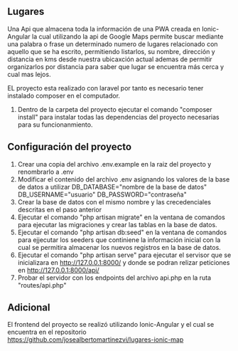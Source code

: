 ## Lugares

Una Api que almacena toda la información de una PWA creada en Ionic-Angular la cual utilizando la api de Google Maps permite buscar mediante una palabra o frase un determinado numero de lugares relacionado con aquello que se ha escrito, permitiendo listarlos, su nombre, dirección y distancia en kms desde nuestra ubicaxción actual ademas de permitir organizarlos por distancia para saber que lugar se encuentra más cerca y cual mas lejos.

EL proyecto esta realizado con laravel por tanto es necesario tener instalado composer en el computador.

1. Dentro de la carpeta del proyecto ejecutar el comando "composer install" para instalar todas las dependencias del proyecto necesarias para su funcionanmiento.

## Configuración del proyecto

1. Crear una copia del archivo .env.example en la raiz del proyecto y renombrarlo a .env
2. Modificar el contenido del archivo .env asignando los valores de la base de datos a utilizar 
	DB_DATABASE="nombre de la base de datos"
	DB_USERNAME="usuario"
	DB_PASSWORD="contraseña"
3. Crear la base de datos con el mismo nombre y las crecedenciales descritas en el paso anterior
4. Ejecutar el comando "php artisan migrate" en la ventana de comandos para ejecutar las migraciones y crear las tablas en la base de datos.
5. Ejecutar el comando "php artisan db:seed" en la ventana de comandos para ejjecutar los seeders que continiene la información inicial con la cual se permitira almacenar los nuevos registros en la base de datos.
6. Ejecutar el comando "php artisan serve" para ejecutar el servisor que se inicializara en http://127.0.0.1:8000/ y donde se podran relizar peticiones en http://127.0.0.1:8000/api/
7. Probar el servidor con los endpoints del archivo api.php en la ruta "routes/api.php"


## Adicional

El frontend del proyecto se realizó utilizando Ionic-Angular y el cual se encuentra en el repositorio https://github.com/josealbertomartinezvi/lugares-ionic-map
